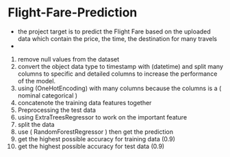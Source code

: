 # Flight-Fare-Prediction

- the project target is to predict the Flight Fare based on the uploaded data which contain the price, the time, the destination for many travels 
-   
1) remove null values from the dataset
2) convert the object data type to timestamp with (datetime) and split many columns to specific and detailed columns to increase the performance of the model.
3) using (OneHotEncoding) with many columns because the columns is a ( nominal categorical )
4) concatenote the training data features together
5) Preprocessing the test data
6) using ExtraTreesRegressor to work on the important feature
7) split the data 
8) use ( RandomForestRegressor ) then get the prediction
9) get the highest possible accuracy for training data (0.9) 
10) get the highest possible accuracy for test data (0.9) 
